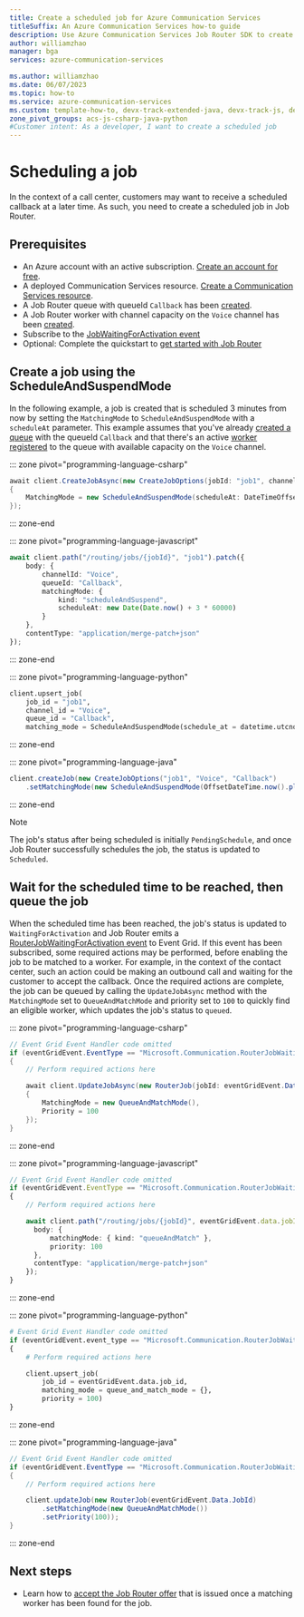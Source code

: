 ```yaml
---
title: Create a scheduled job for Azure Communication Services
titleSuffix: An Azure Communication Services how-to guide
description: Use Azure Communication Services Job Router SDK to create a scheduled job
author: williamzhao
manager: bga
services: azure-communication-services

ms.author: williamzhao
ms.date: 06/07/2023
ms.topic: how-to
ms.service: azure-communication-services
ms.custom: template-how-to, devx-track-extended-java, devx-track-js, devx-track-python
zone_pivot_groups: acs-js-csharp-java-python
#Customer intent: As a developer, I want to create a scheduled job
---
```


# Scheduling a job

In the context of a call center, customers may want to receive a scheduled callback at a later time. As such, you need to create a scheduled job in Job Router.

## Prerequisites

- An Azure account with an active subscription. [Create an account for free](https://azure.microsoft.com/free/?WT.mc_id=A261C142F).
- A deployed Communication Services resource. [Create a Communication Services resource](../../quickstarts/create-communication-resource.md).
- A Job Router queue with queueId `Callback` has been [created](manage-queue.md).
- A Job Router worker with channel capacity on the `Voice` channel has been [created](../../concepts/router/matching-concepts.md).
- Subscribe to the [JobWaitingForActivation event](subscribe-events.md#microsoftcommunicationrouterjobwaitingforactivation)
- Optional: Complete the quickstart to [get started with Job Router](../../quickstarts/router/get-started-router.md)

## Create a job using the ScheduleAndSuspendMode

In the following example, a job is created that is scheduled 3 minutes from now by setting the `MatchingMode` to `ScheduleAndSuspendMode` with a `scheduleAt` parameter.  This example assumes that you've already [created a queue](manage-queue.md) with the queueId `Callback` and that there's an active [worker registered](../../concepts/router/matching-concepts.md) to the queue with available capacity on the `Voice` channel.

::: zone pivot="programming-language-csharp"

```csharp
await client.CreateJobAsync(new CreateJobOptions(jobId: "job1", channelId: "Voice", queueId: "Callback")
{
    MatchingMode = new ScheduleAndSuspendMode(scheduleAt: DateTimeOffset.UtcNow.Add(TimeSpan.FromMinutes(3)))
});
```

::: zone-end

::: zone pivot="programming-language-javascript"

```typescript
await client.path("/routing/jobs/{jobId}", "job1").patch({
    body: {
        channelId: "Voice",
        queueId: "Callback",
        matchingMode: {
            kind: "scheduleAndSuspend",
            scheduleAt: new Date(Date.now() + 3 * 60000)
        }
    },
    contentType: "application/merge-patch+json"
});
```

::: zone-end

::: zone pivot="programming-language-python"

```python
client.upsert_job(
    job_id = "job1",
    channel_id = "Voice",
    queue_id = "Callback",
    matching_mode = ScheduleAndSuspendMode(schedule_at = datetime.utcnow() + timedelta(minutes = 3)))
```

::: zone-end

::: zone pivot="programming-language-java"

```java
client.createJob(new CreateJobOptions("job1", "Voice", "Callback")
    .setMatchingMode(new ScheduleAndSuspendMode(OffsetDateTime.now().plusMinutes(3))));
```

::: zone-end

> [!NOTE]
> The job's status after being scheduled is initially `PendingSchedule`, and once Job Router successfully schedules the job, the status is updated to `Scheduled`.

## Wait for the scheduled time to be reached, then queue the job

When the scheduled time has been reached, the job's status is updated to `WaitingForActivation` and Job Router emits a [RouterJobWaitingForActivation event](subscribe-events.md#microsoftcommunicationrouterjobwaitingforactivation) to Event Grid.  If this event has been subscribed, some required actions may be performed, before enabling the job to be matched to a worker.  For example, in the context of the contact center, such an action could be making an outbound call and waiting for the customer to accept the callback.  Once the required actions are complete, the job can be queued by calling the `UpdateJobAsync` method with the `MatchingMode` set to `QueueAndMatchMode` and priority set to `100` to quickly find an eligible worker, which updates the job's status to `queued`.

::: zone pivot="programming-language-csharp"

```csharp
// Event Grid Event Handler code omitted
if (eventGridEvent.EventType == "Microsoft.Communication.RouterJobWaitingForActivation")
{
    // Perform required actions here

    await client.UpdateJobAsync(new RouterJob(jobId: eventGridEvent.Data.JobId)
    {
        MatchingMode = new QueueAndMatchMode(),
        Priority = 100
    });
}
```

::: zone-end

::: zone pivot="programming-language-javascript"

```typescript
// Event Grid Event Handler code omitted
if (eventGridEvent.EventType == "Microsoft.Communication.RouterJobWaitingForActivation")
{
    // Perform required actions here

    await client.path("/routing/jobs/{jobId}", eventGridEvent.data.jobId).patch({
      body: {
          matchingMode: { kind: "queueAndMatch" },
          priority: 100
      },
      contentType: "application/merge-patch+json"
    });
}
```

::: zone-end

::: zone pivot="programming-language-python"

```python
# Event Grid Event Handler code omitted
if (eventGridEvent.event_type == "Microsoft.Communication.RouterJobWaitingForActivation")
{
    # Perform required actions here

    client.upsert_job(
        job_id = eventGridEvent.data.job_id,
        matching_mode = queue_and_match_mode = {},
        priority = 100)
}
```

::: zone-end

::: zone pivot="programming-language-java"

```java
// Event Grid Event Handler code omitted
if (eventGridEvent.EventType == "Microsoft.Communication.RouterJobWaitingForActivation")
{
    // Perform required actions here

    client.updateJob(new RouterJob(eventGridEvent.Data.JobId)
        .setMatchingMode(new QueueAndMatchMode())
        .setPriority(100));
}
```

::: zone-end

## Next steps

- Learn how to [accept the Job Router offer](accept-decline-offer.md) that is issued once a matching worker has been found for the job.
